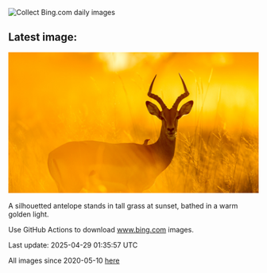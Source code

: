 ![Collect Bing.com daily images](https://github.com/counter2015/bing-daily-images/workflows/Collect%20Bing.com%20daily%20images/badge.svg)
## Latest image:
![](images/OrangeImpala.jpg)

A silhouetted antelope stands in tall grass at sunset, bathed in a warm golden light.

Use GitHub Actions to download www.bing.com images.

Last update: 2025-04-29 01:35:57 UTC

All images since 2020-05-10 [here](https://github.com/counter2015/bing-daily-images/tree/master/images)
